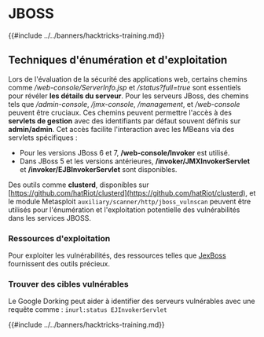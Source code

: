 # JBOSS

{{#include ../../banners/hacktricks-training.md}}



## Techniques d'énumération et d'exploitation

Lors de l'évaluation de la sécurité des applications web, certains chemins comme _/web-console/ServerInfo.jsp_ et _/status?full=true_ sont essentiels pour révéler **les détails du serveur**. Pour les serveurs JBoss, des chemins tels que _/admin-console_, _/jmx-console_, _/management_, et _/web-console_ peuvent être cruciaux. Ces chemins peuvent permettre l'accès à des **servlets de gestion** avec des identifiants par défaut souvent définis sur **admin/admin**. Cet accès facilite l'interaction avec les MBeans via des servlets spécifiques :

- Pour les versions JBoss 6 et 7, **/web-console/Invoker** est utilisé.
- Dans JBoss 5 et les versions antérieures, **/invoker/JMXInvokerServlet** et **/invoker/EJBInvokerServlet** sont disponibles.

Des outils comme **clusterd**, disponibles sur [https://github.com/hatRiot/clusterd](https://github.com/hatRiot/clusterd), et le module Metasploit `auxiliary/scanner/http/jboss_vulnscan` peuvent être utilisés pour l'énumération et l'exploitation potentielle des vulnérabilités dans les services JBOSS.

### Ressources d'exploitation

Pour exploiter les vulnérabilités, des ressources telles que [JexBoss](https://github.com/joaomatosf/jexboss) fournissent des outils précieux.

### Trouver des cibles vulnérables

Le Google Dorking peut aider à identifier des serveurs vulnérables avec une requête comme : `inurl:status EJInvokerServlet`



{{#include ../../banners/hacktricks-training.md}}
